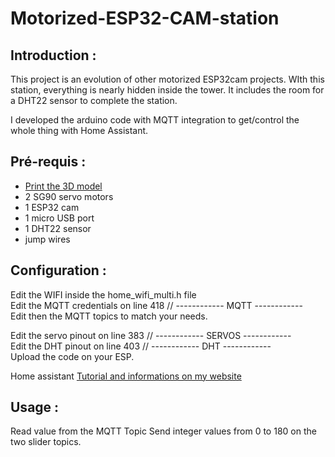 # Motorized-ESP32-CAM-station

## Introduction : 

This project is an evolution of other motorized ESP32cam projects.
WIth this station, everything is nearly hidden inside the tower. It includes the room for a DHT22 sensor to complete the station. 

I developed the arduino code with MQTT integration to get/control the whole thing with Home Assistant.

## Pré-requis :
*   [Print the 3D model]()
*   2 SG90 servo motors
*   1 ESP32 cam
*   1 micro USB port
*   1 DHT22 sensor
*   jump wires

## Configuration : 
Edit the WIFI inside the home_wifi_multi.h file  
Edit the MQTT credentials on line 418 // ------------ MQTT ------------  
Edit then the MQTT topics to match your needs.  

Edit the servo pinout on line 383 // ------------ SERVOS ------------  
Edit the DHT pinout on line 403 // ------------ DHT ------------  
Upload the code on your ESP.  

Home assistant [Tutorial and informations on my website](https://www.paulmagnier.fr/station-motorisee-pour-esp32cam/)

## Usage :
Read value from the MQTT Topic
Send integer values from 0 to 180 on the two slider topics.
